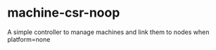 # machine-csr-noop

A simple controller to manage machines and link them to nodes when platform=none
